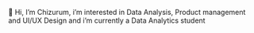 👋 Hi, I’m Chizurum, i’m interested in Data Analysis, Product management and UI/UX Design and i’m currently a Data Analytics student 
<!---
Chizu1/Chizu1 is a ✨ special ✨ repository because its `README.md` (this file) appears on your GitHub profile.
You can click the Preview link to take a look at your changes.
--->
